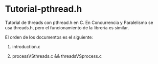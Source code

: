 # Tutorial-pthread.h
Tutorial de threads con pthread.h en C.
En Concurrencia y Paralelismo se usa threads.h, pero el funcionamiento de la librería es similar.

El orden de los documentos es el siguiente:

1. introduction.c

2. processVSthreads.c && threadsVSprocess.c
